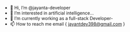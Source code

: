 - 👋 Hi, I’m @jayanta-developer
- 👀 I’m interested in artificial intelligence...
- 🌱 I’m currently working as a full-stack Developer- 
- 📫 How to reach me email { jayantdey398@gmail.com }
